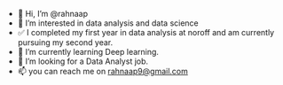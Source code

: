 - 👋 Hi, I’m @rahnaap
- 👀 I’m interested in data analysis and data science 
- ✅ I completed my first year in data analysis at noroff and am currently pursuing my second year.
- 🌱 I’m currently learning Deep learning.
- 💞️ I’m looking for a Data Analyst job.
- 📫 you can reach me on rahnaap9@gmail.com

<!---
rahnaap/rahnaap is a ✨ special ✨ repository because its `README.md` (this file) appears on your GitHub profile.
You can click the Preview link to take a look at your changes.
--->
